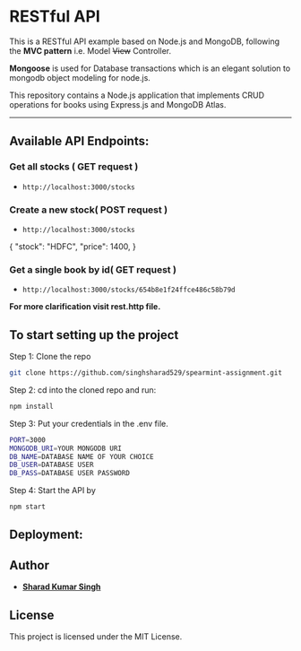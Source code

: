 # RESTful API

This is a RESTful API example based on Node.js and MongoDB, following the **MVC pattern** i.e. Model ~~View~~ Controller.

**Mongoose** is used for Database transactions which is an elegant solution to mongodb object modeling for node.js.

This repository contains a Node.js application that implements CRUD operations for books using Express.js and MongoDB Atlas.

---

## Available API Endpoints:

### Get all stocks ( GET request )

- `http://localhost:3000/stocks`

### Create a new stock( POST request )

- `http://localhost:3000/stocks`

{
"stock": "HDFC",
"price": 1400,
}

### Get a single book by id( GET request )

- `http://localhost:3000/stocks/654b8e1f24ffce486c58b79d`

**For more clarification visit rest.http file.**

## To start setting up the project

Step 1: Clone the repo

```bash
git clone https://github.com/singhsharad529/spearmint-assignment.git
```

Step 2: cd into the cloned repo and run:

```bash
npm install
```

Step 3: Put your credentials in the .env file.

```bash
PORT=3000
MONGODB_URI=YOUR MONGODB URI
DB_NAME=DATABASE NAME OF YOUR CHOICE
DB_USER=DATABASE USER
DB_PASS=DATABASE USER PASSWORD
```

Step 4: Start the API by

```bash
npm start
```

## Deployment:

## Author

- [**Sharad Kumar Singh**](https://singhsharad529.github.io/sharad-portfolio/)

## License

This project is licensed under the MIT License.

